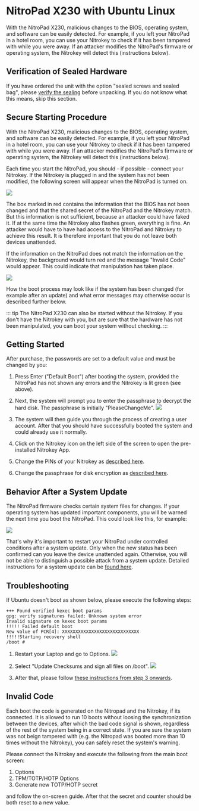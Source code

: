 # NitroPad X230 with Ubuntu Linux
With the NitroPad X230, malicious changes to the BIOS, operating system, and software can be easily detected. For example, if you left your NitroPad in a hotel room, you can use your Nitrokey to check if it has been tampered with while you were away. If an attacker modifies the NitroPad's firmware or operating system, the Nitrokey will detect this (instructions below).

## Verification of Sealed Hardware

If you have ordered the unit with the option "sealed screws and sealed bag", please [verify the sealing](verify-sealed-hardware) before unpacking. If you do not know what this means, skip this section.

## Secure Starting Procedure

With the NitroPad X230, malicious changes to the BIOS, operating system, and software can be easily detected. For example, if you left your NitroPad in a hotel room, you can use your Nitrokey to check if it has been tampered with while you were away. If an attacker modifies the NitroPad's firmware or operating system, the Nitrokey will detect this (instructions below).

Each time you start the NitroPad, you should - if possible - connect your Nitrokey. If the Nitrokey is plugged in and the system has not been modified, the following screen will appear when the NitroPad is turned on.

![](../images/NitroPad-boot-process_0.jpeg)

The box marked in red contains the information that the BIOS has not been changed and that the shared secret of the NitroPad and the Nitrokey match. But this information is not sufficient, because an attacker could have faked it. If at the same time the Nitrokey also flashes green, everything is fine. An attacker would have to have had access to the NitroPad and Nitrokey to achieve this result. It is therefore important that you do not leave both devices unattended.

If the information on the NitroPad does not match the information on the Nitrokey, the background would turn red and the message "Invalid Code" would appear. This could indicate that manipulation has taken place.

![](../images/NitroPad-boot-process-bad.jpeg)

How the boot process may look like if the system has been changed (for example after an update) and what error messages may otherwise occur is described further below.

::: tip
The NitroPad X230 can also be started without the Nitrokey. If you don't have the Nitrokey with you, but are sure that the hardware has not been manipulated, you can boot your system without checking.
:::

## Getting Started

After purchase, the passwords are set to a default value and must be changed by you:

1. Press Enter ("Default Boot") after booting the system, provided the NitroPad has not shown any errors and the Nitrokey is lit green (see above).
2. Next, the system will prompt you to enter the passphrase to decrypt the hard disk. The passphrase is initially "PleaseChangeMe".
    ![](./images/UbuntuDiskPassword.png)
3. The system will then guide you through the process of creating a user account. After that you should have successfully booted the system and could already use it normally.
4. Click on the Nitrokey icon on the left side of the screen to open the pre-installed Nitrokey App.
5. Change the PINs of your Nitrokey as [described here](https://docs.nitrokey.com/pro/change-user-and-admin-pin.html).

6. Change the passphrase for disk encryption as [described here](https://docs.nitrokey.com/x230/ubuntu/change-disk-encryption-passphrase.html).

## Behavior After a System Update

The NitroPad firmware checks certain system files for changes. If your operating system has updated important components, you will be warned the next time you boot the NitroPad. This could look like this, for example:

![](../images/NitroPad-error-mismatch.jpeg)

That's why it's important to restart your NitroPad under controlled conditions after a system update. Only when the new status has been confirmed can you leave the device unattended again. Otherwise, you will not be able to distinguish a possible attack from a system update. Detailed instructions for a system update can be [found here](https://docs.nitrokey.com/x230/ubuntu/system-update.html).

## Troubleshooting

If Ubuntu doesn't boot as shown below, please execute the following steps:

```
+++ Found verified kexec boot params 
gpg: verify signatures failed: Unknown system error 
Invalid signature on kexec boot params 
!!!!! Failed default boot 
New value of PCR[4]: XXXXXXXXXXXXXXXXXXXXXXXXXXXXX 
!!!!!Starting recovery shell 
/boot # 
```

1. Restart your Laptop and go to Options.
   ![](../images/boot-menu.jpg)

2. Select "Update Checksums and sign all files on /boot".
   ![](../images/options.jpg)

3. After that, please follow [these instructions from step 3 onwards](operating-system-update).

## Invalid Code

Each boot the code is generated on the Nitropad and the Nitrokey, if its connected. It is allowed to run 10 boots without loosing the synchronization between the devices, after which the bad code signal is shown, regardless of the rest of the system being in a correct state. 
If you are sure the system was not beign tampered with (e.g. the Nitropad was booted more than 10 times without the Nitrokey), you can safely reset the system's warning.

Please connect the Nitrokey and execute the following from the main boot screen:

1. Options 
2. TPM/TOTP/HOTP Options 
3. Generate new TOTP/HOTP secret

and follow the on-screen guide. After that the secret and counter should be both reset to a new value.
